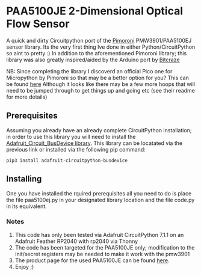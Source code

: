 # PAA5100JE 2-Dimensional Optical Flow Sensor

A quick and dirty Circuitpython port of the [Pimoroni](https://github.com/pimoroni/pmw3901-python) PMW3901/PAA5100EJ sensor library. Its the very first thing Ive done in either Python/CircuitPython so aint to pretty :) In addition to the aforementioned Pimoroni library; this library was also greatly inspired/aided by the Arduino port by [Bitcraze](https://github.com/bitcraze/Bitcraze_PMW3901)

NB: Since completing the library I discoverd an official Pico one for Micropython by Pimoroni so that may be a better option for you? This can be found [here](https://github.com/pimoroni/pimoroni-pico) Although it looks like there may be a few more hoops that will need to be jumped through to get things up and going etc (see their readme for more details)

## Prerequisites

Assuming you already have an already complete CircuitPython installation; in order to use this library you will need to install the [Adafruit_Circuit_BusDevice library](https://github.com/adafruit/Adafruit_CircuitPython_BusDevice). This library can be locatated via the previous link or installed via the following pip command:

```
pip3 install adafruit-circuitpython-busdevice
```

## Installing

One you have installed the rquired prerequisites all you need to do is place the file paa5100ej.py in your designated library location and the file code.py in its equivalent. 

### Notes
1. This code has only been tested via Adafruit CircuitPython 7.1.1 on an Adafruit Feather RP2040 with rp2040 via Thonny
2. The code has been targeted for the PAA5100JE only; modification to the init/secret registers may be needed to make it work with the pmw3901
3. The product page for the used PAA5100JE can be found [here](https://shop.pimoroni.com/products/paa5100je-optical-tracking-spi-breakout).
4. Enjoy ;)

